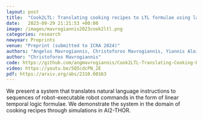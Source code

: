 ```yaml
---
layout: post
title:  "Cook2LTL: Translating cooking recipes to LTL formulae using large language models"
date:   2023-09-29 21:21:53 +00:00
image: /images/mavrogiannis2023cook2ltl.png
categories: research
newyear: Preprints
venue: "Preprint (submitted to ICRA 2024)"
authors: "Angelos Mavrogiannis, Christoforos Mavrogiannis, Yiannis Aloimonos"
author: "Christoforos Mavrogiannis"
code: https://github.com/angmavrogiannis/Cook2LTL-Translating-Cooking-Recipes-to-Primitive-LTL-Action-Formulae
video: https://youtu.be/5Q5cdcPN_2E
pdf: https://arxiv.org/abs/2310.00163
---
```

We present a system that translates natural language instructions to sequences of robot-executable robot commands in the form of linear temporal logic formulae. We demonstrate the system in the domain of cooking recipes through simulations in AI2-THOR.